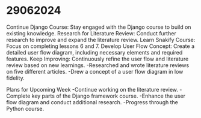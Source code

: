 # 29062024
Continue Django Course: Stay engaged with the Django course to build on existing knowledge.
Research for Literature Review: Conduct further research to improve and expand the literature review.
Learn Snakify Course: Focus on completing lessons 6 and 7.
Develop User Flow Concept: Create a detailed user flow diagram, including necessary elements and required features.
Keep Improving: Continuously refine the user flow and literature review based on new learnings.
-Researched and wrote literature reviews on five different articles.
-Drew a concept of a user flow diagram in low fidelity.

Plans for Upcoming Week
-Continue working on the literature review.
-Complete key parts of the Django framework course.
-Enhance the user flow diagram and conduct additional research.
-Progress through the Python course. 




